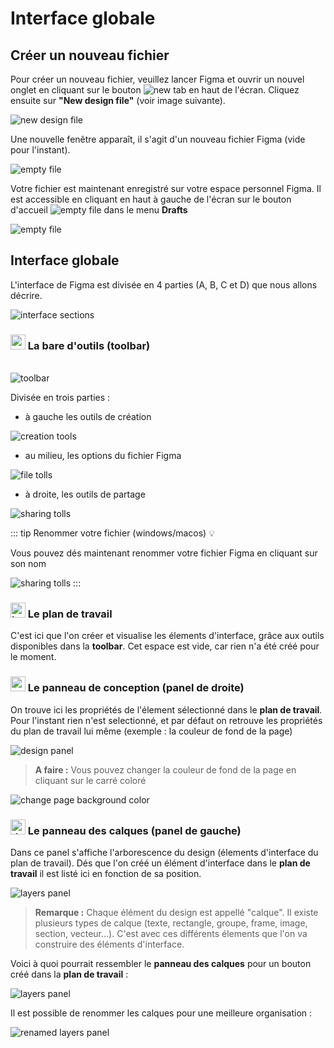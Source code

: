 # Interface globale

## Créer un nouveau fichier

Pour créer un nouveau fichier, veuillez lancer Figma et ouvrir un nouvel onglet en cliquant sur le bouton <img alt="new tab" src="../../assets/img/figma/theory/interface/new_tab.png"> en haut de l'écran. Cliquez ensuite sur **"New design file"** (voir image suivante).

<img alt="new design file" src="../../assets/img/figma/theory/interface/1.new_design_file.png">

Une nouvelle fenêtre apparaît, il s'agit d'un nouveau fichier Figma (vide pour l'instant).

<img alt="empty file" src="../../assets/img/figma/theory/interface/2.empty_file.png">

Votre fichier est maintenant enregistré sur votre espace personnel Figma. Il est accessible en cliquant en haut à gauche de l'écran sur le bouton d'accueil <img alt="empty file" src="../../assets/img/figma/theory/interface/home_button.png"> dans le menu **Drafts**

<img alt="empty file" src="../../assets/img/figma/theory/interface/drafts.png">

## Interface globale

L'interface de Figma est divisée en 4 parties (A, B, C et D) que nous allons décrire.

<img alt="interface sections" src="../../assets/img/figma/theory/interface/3.interface_sections.png">

### <img width="24px" alt="a" src="../../assets/img/figma/theory/interface/A.png"> La bare d'outils (toolbar)
<br/>
<img alt="toolbar" src="../../assets/img/figma/theory/interface/4.toolbar.png">

Divisée en trois parties : 
- à gauche les outils de création

<img alt="creation tools" src="../../assets/img/figma/theory/interface/5.toolbar_creating_tools.png">

- au milieu, les options du fichier Figma

<img alt="file tolls" src="../../assets/img/figma/theory/interface/file_tools.png">

- à droite, les outils de partage

<img alt="sharing tolls" src="../../assets/img/figma/theory/interface/sharing_tools.png">

::: tip Renommer votre fichier (windows/macos) 💡

Vous pouvez dés maintenant renommer votre fichier Figma en cliquant sur son nom

<img alt="sharing tolls" src="../../assets/img/figma/theory/interface/toolbar_file_rename.gif">
:::

### <img width="24px" alt="b" src="../../assets/img/figma/theory/interface/B.png"> Le plan de travail

C'est ici que l'on créer et visualise les élements d'interface, grâce aux outils disponibles dans la **toolbar**. Cet espace est vide, car rien n'a été créé pour le moment.

### <img width="24px" alt="c" src="../../assets/img/figma/theory/interface/C.png"> Le panneau de conception (panel de droite)

On trouve ici les propriétés de l'élement sélectionné dans le **plan de travail**. Pour l'instant rien n'est selectionné, et par défaut on retrouve les propriétés du plan de travail lui même (exemple : la couleur de fond de la page)

<img alt="design panel" src="../../assets/img/figma/theory/interface/design_panel.png">

> **A faire :** Vous pouvez changer la couleur de fond de la page en cliquant sur le carré coloré

<img alt="change page background color" src="../../assets/img/figma/theory/interface/change_color.gif">

### <img width="24px" alt="d" src="../../assets/img/figma/theory/interface/D.png"> Le panneau des calques (panel de gauche)

Dans ce panel s'affiche l'arborescence du design (élements d'interface du plan de travail). Dés que l'on créé un élément d'interface dans le **plan de travail** il est listé ici en fonction de sa position. 

<img alt="layers panel" src="../../assets/img/figma/theory/interface/layers_panel.png">

> **Remarque :** Chaque élément du design est appellé "calque". Il existe plusieurs types de calque (texte, rectangle, groupe, frame, image, section, vecteur...). C'est avec ces différents élements que l'on va construire des éléments d'interface.

Voici à quoi pourrait ressembler le **panneau des calques** pour un bouton créé dans la **plan de travail** :

<img alt="layers panel" src="../../assets/img/figma/theory/interface/layers_panel_button.png">

Il est possible de renommer les calques pour une meilleure organisation :

<img alt="renamed layers panel" src="../../assets/img/figma/theory/interface/layers_panel_button_renamed.png">